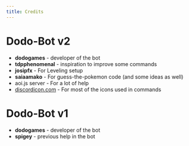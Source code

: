 ```yaml
---
title: Credits
---
```


# Dodo-Bot v2
* **dodogames** - developer of the bot
* **tdpphenomenal** - inspiration to improve some commands
* **josipfx** - For Leveling setup
* **saiaamako** - For guess-the-pokemon code (and some ideas as well)
* aoi.js server - For a lot of help
* [discordicon.com](https://discordicon.com/icons-editor) - For most of the icons used in commands

# Dodo-Bot v1
* **dodogames** - developer of the bot
* **spigey** - previous help in the bot
